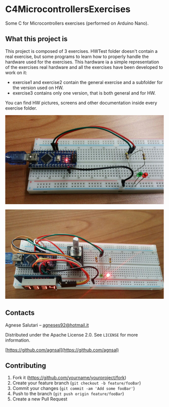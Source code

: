 # C4MicrocontrollersExercises
Some C for Microcontrollers exercises (performed on Arduino Nano).


## What this project is
This project is composed of 3 exercises.
HWTest folder doesn't contain a real exercise, but some programs to learn how to properly handle the hardware used for the exercises. This hardware ia a simple representation of the exercises real hardware and all the exercises have been developed to work on it:
- exercise1 and exercise2 contain the general exercise and a subfolder for the version used on HW.
- exercise3 contains only one version, that is both general and for HW.

You can find HW pictures, screens and other documentation inside every exercise folder.


![](/exercise3/HW.jpg)

![](/HWTest/HW2.jpg)


## Contacts

Agnese Salutari – agneses92@hotmail.it

Distributed under the Apache License 2.0. See ``LICENSE`` for more information.

[https://github.com/agnsal](https://github.com/agnsal)


## Contributing

1. Fork it (<https://github.com/yourname/yourproject/fork>)
2. Create your feature branch (`git checkout -b feature/fooBar`)
3. Commit your changes (`git commit -am 'Add some fooBar'`)
4. Push to the branch (`git push origin feature/fooBar`)
5. Create a new Pull Request

